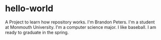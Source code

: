 # hello-world
A Project to learn how repository works.
I'm Brandon Peters. I'm a student at Monmouth University. I'm a computer science major. I like baseball. I am ready to graduate in the spring.
